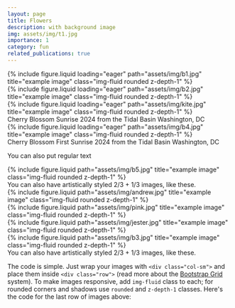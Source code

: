 ```yaml
---
layout: page
title: Flowers
description: with background image
img: assets/img/t1.jpg
importance: 1
category: fun
related_publications: true
---
```


<div class="row">
    <div class="col-sm mt-3 mt-md-0">
        {% include figure.liquid loading="eager" path="assets/img/b1.jpg" title="example image" class="img-fluid rounded z-depth-1" %}
    </div>
    <div class="col-sm mt-3 mt-md-0">
        {% include figure.liquid loading="eager" path="assets/img/b2.jpg" title="example image" class="img-fluid rounded z-depth-1" %}
    </div>
    <div class="col-sm mt-3 mt-md-0">
        {% include figure.liquid loading="eager" path="assets/img/kite.jpg" title="example image" class="img-fluid rounded z-depth-1" %}
    </div>
</div>
<div class="caption">
    Cherry Blossom Sunrise 2024 from the Tidal Basin Washington, DC
</div>
<div class="row">
    <div class="col-sm mt-3 mt-md-0">
        {% include figure.liquid loading="eager" path="assets/img/b4.jpg" title="example image" class="img-fluid rounded z-depth-1" %}
    </div>
</div>
<div class="caption">
    Cherry Blossom First Sunrise 2024 from the Tidal Basin Washington, DC
</div>

You can also put regular text

<div class="row justify-content-sm-center">
    <div class="col-sm-8 mt-3 mt-md-0">
        {% include figure.liquid path="assets/img/b5.jpg" title="example image" class="img-fluid rounded z-depth-1" %}
    </div>

</div>
<div class="caption">
    You can also have artistically styled 2/3 + 1/3 images, like these.
</div>

<div class="row justify-content-sm-center">
    <div class="col-sm-8 mt-3 mt-md-0">
        {% include figure.liquid path="assets/img/andrew.jpg" title="example image" class="img-fluid rounded z-depth-1" %}
    </div>
</div>

<div class="row justify-content-sm-center">
    <div class="col-sm-4 mt-3 mt-md-0">
        {% include figure.liquid path="assets/img/pink.jpg" title="example image" class="img-fluid rounded z-depth-1" %}
    </div>
    <div class="col-sm-4 mt-3 mt-md-0">
        {% include figure.liquid path="assets/img/jester.jpg" title="example image" class="img-fluid rounded z-depth-1" %}
    </div>
    <div class="col-sm-4 mt-3 mt-md-0">
        {% include figure.liquid path="assets/img/b3.jpg" title="example image" class="img-fluid rounded z-depth-1" %}
    </div>
</div>
<div class="caption">
    You can also have artistically styled 2/3 + 1/3 images, like these.
</div>

The code is simple.
Just wrap your images with `<div class="col-sm">` and place them inside `<div class="row">` (read more about the <a href="https://getbootstrap.com/docs/4.4/layout/grid/">Bootstrap Grid</a> system).
To make images responsive, add `img-fluid` class to each; for rounded corners and shadows use `rounded` and `z-depth-1` classes.
Here's the code for the last row of images above:



